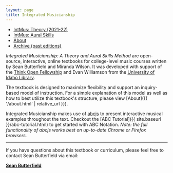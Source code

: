 ```yaml
---
layout: page
title: Integrated Musicianship
---
```


<ul class="index-buttons">
<li><a href="https://intmus.github.io/inttheory21-22/">IntMus: Theory (2021-22)</a></li>
<li><a href="https://intmus.github.io/intas19-20/">IntMus: Aural Skills</a></li>
<li><a href="{{ '/about.html' | relative_url }}">About</a></li>
<li><a href="{{ '/archive.html' | relative_url }}">Archive (past editions)</a></li>
</ul>

*Integrated Musicianship: A Theory and Aural Skills Method* are open-source, interactive, online textbooks for college-level music courses written by Sean Butterfield and Miranda Wilson.
It was developed with support of the [Think Open Fellowship](https://open.lib.uidaho.edu/) and Evan Williamson from the [University of Idaho Library](https://www.lib.uidaho.edu/). 

The textbook is designed to maximize flexibility and support an inquiry-based model of instruction. 
For a simple explanation of this model as well as how to best utilize this textbook's structure, please view [About]({{ '/about.html' | relative_url }}).

Integrated Musicianship makes use of [abcjs](https://github.com/paulrosen/abcjs) to present interactive musical examples throughout the text. 
Checkout the [ABC Tutorial]({{ site.baseurl }}/abc-tutorial.html) to get started with ABC Notation. *Note: the full functionality of abcjs works best on up-to-date Chrome or Firefox browsers.*

<hr>

If you have questions about this textbook or curriculum, please feel free to contact Sean Butterfield via email:

[**Sean Butterfield**](mailto:sbutterfield@uidaho.edu)
